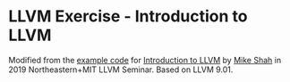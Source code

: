 # LLVM Exercise - Introduction to LLVM
Modified from the [example code](http://www.mshah.io/LLVM/llvm_6_3_19.zip) for [Introduction to LLVM](http://www.mshah.io/LLVM/NortheasternMITIntroduction%20to%20LLVM.pdf) by [Mike Shah](http://www.mshah.io/) in 2019 Northeastern+MIT LLVM Seminar. Based on LLVM 9.01.